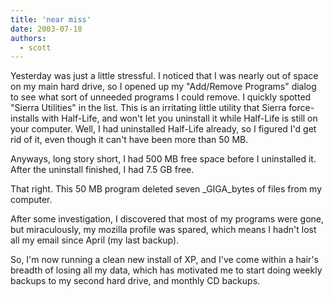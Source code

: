 ```yaml
---
title: 'near miss'
date: 2003-07-18
authors:
  - scott
---
```


Yesterday was just a little stressful. I noticed that I was nearly out of space on my main hard drive, so I opened up my "Add/Remove Programs" dialog to see what sort of unneeded programs I could remove. I quickly spotted "Sierra Utilities" in the list. This is an irritating little utility that Sierra force-installs with Half-Life, and won't let you uninstall it while Half-Life is still on your computer. Well, I had uninstalled Half-Life already, so I figured I'd get rid of it, even though it can't have been more than 50 MB.

Anyways, long story short, I had 500 MB free space before I uninstalled it. After the uninstall finished, I had 7.5 GB free.

That right. This 50 MB program deleted seven \_GIGA_bytes of files from my computer.

After some investigation, I discovered that most of my programs were gone, but miraculously, my mozilla profile was spared, which means I hadn't lost all my email since April (my last backup).

So, I'm now running a clean new install of XP, and I've come within a hair's breadth of losing all my data, which has motivated me to start doing weekly backups to my second hard drive, and monthly CD backups.
